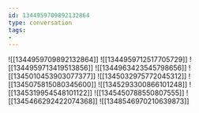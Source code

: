 ```yaml
---
id: 1344959709892132864
type: conversation
tags:
- 
---
```

![[1344959709892132864]]
![[1344959712517705729]]
![[1344959713419513856]]
![[1344963423545798656]]
![[1345010453903077377]]
![[1345032975772045312]]
![[1345075815080345600]]
![[1345293300866101248]]
![[1345319954548101122]]
![[1345450788550807555]]
![[1345466292422074368]]
![[1348546970210639873]]

